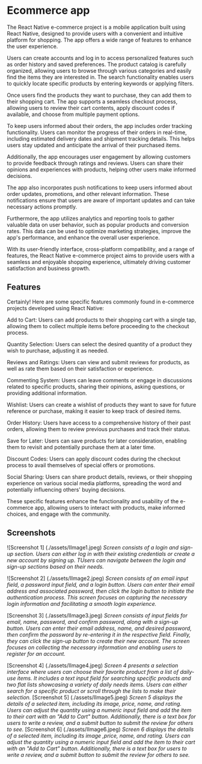 # Ecommerce app

The React Native e-commerce project is a mobile application built using React Native, designed to provide users with a convenient and intuitive platform for shopping. The app offers a wide range of features to enhance the user experience.

Users can create accounts and log in to access personalized features such as order history and saved preferences. The product catalog is carefully organized, allowing users to browse through various categories and easily find the items they are interested in. The search functionality enables users to quickly locate specific products by entering keywords or applying filters.

Once users find the products they want to purchase, they can add them to their shopping cart. The app supports a seamless checkout process, allowing users to review their cart contents, apply discount codes if available, and choose from multiple payment options.

To keep users informed about their orders, the app includes order tracking functionality. Users can monitor the progress of their orders in real-time, including estimated delivery dates and shipment tracking details. This helps users stay updated and anticipate the arrival of their purchased items.

Additionally, the app encourages user engagement by allowing customers to provide feedback through ratings and reviews. Users can share their opinions and experiences with products, helping other users make informed decisions.

The app also incorporates push notifications to keep users informed about order updates, promotions, and other relevant information. These notifications ensure that users are aware of important updates and can take necessary actions promptly.

Furthermore, the app utilizes analytics and reporting tools to gather valuable data on user behavior, such as popular products and conversion rates. This data can be used to optimize marketing strategies, improve the app's performance, and enhance the overall user experience.

With its user-friendly interface, cross-platform compatibility, and a range of features, the React Native e-commerce project aims to provide users with a seamless and enjoyable shopping experience, ultimately driving customer satisfaction and business growth.

## Features

Certainly! Here are some specific features commonly found in e-commerce projects developed using React Native:

Add to Cart: Users can add products to their shopping cart with a single tap, allowing them to collect multiple items before proceeding to the checkout process.

Quantity Selection: Users can select the desired quantity of a product they wish to purchase, adjusting it as needed.

Reviews and Ratings: Users can view and submit reviews for products, as well as rate them based on their satisfaction or experience.

Commenting System: Users can leave comments or engage in discussions related to specific products, sharing their opinions, asking questions, or providing additional information.

Wishlist: Users can create a wishlist of products they want to save for future reference or purchase, making it easier to keep track of desired items.

Order History: Users have access to a comprehensive history of their past orders, allowing them to review previous purchases and track their status.

Save for Later: Users can save products for later consideration, enabling them to revisit and potentially purchase them at a later time.

Discount Codes: Users can apply discount codes during the checkout process to avail themselves of special offers or promotions.

Social Sharing: Users can share product details, reviews, or their shopping experience on various social media platforms, spreading the word and potentially influencing others' buying decisions.

These specific features enhance the functionality and usability of the e-commerce app, allowing users to interact with products, make informed choices, and engage with the community.

## Screenshots

![Screenshot 1]
(./assets/IImage1.jpeg)
_Screen consists of a login and sign-up section. Users can either log in with their existing credentials or create a new account by signing up. TUsers can navigate between the login and sign-up sections based on their needs._

![Screenshot 2]
(./assets/IImage2.jpeg)
_Screen consists of an email input field, a password input field, and a login button. Users can enter their email address and associated password, then click the login button to initiate the authentication process. This screen focuses on capturing the necessary login information and facilitating a smooth login experience._

[Screenshot 3]
(./assets/IImage3.jpeg)
_Screen consists of input fields for email, name, password, and confirm password, along with a sign-up button. Users can enter their email address, name, and desired password, then confirm the password by re-entering it in the respective field. Finally, they can click the sign-up button to create their new account. The screen focuses on collecting the necessary information and enabling users to register for an account._

[Screenshot 4]
(./assets/IImage4.jpeg)
_Screen 4 presents a selection interface where users can choose their favorite product from a list of daily-use items. It includes a text input field for searching specific products and two flat lists showcasing a variety of daily needs items. Users can either search for a specific product or scroll through the lists to make their selection._
[Screenshot 5]
(./assets/IImage5.jpeg)
_Screen 5 displays the details of a selected item, including its image, price, name, and rating. Users can adjust the quantity using a numeric input field and add the item to their cart with an "Add to Cart" button. Additionally, there is a text box for users to write a review, and a submit button to submit the review for others to see._
[Screenshot 6]
(./assets/IImage6.jpeg)
_Screen 6 displays the details of a selected item, including its image ,price, name, and rating. Users can adjust the quantity using a numeric input field and add the item to their cart with an "Add to Cart" button. Additionally, there is a text box for users to write a review, and a submit button to submit the review for others to see._
